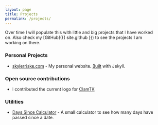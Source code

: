 ```yaml
---
layout: page
title: Projects
permalink: /projects/
---
```


<!-- todo: keep a file of the projects and their URLS, iterate and list automatically. -->
Over time I will populate this with little and big projects that I have worked on. Also check my [GitHub]({{ site.github }}) to see the projects I am working on there.

### Personal Projects
- [skylerriske.com](https://skylerriske.com) - My personal website. [Built](https://github.com/sriske2/sriske2.github.io) with Jekyll.

### Open source contributions
- I contributed the current logo for [ClamTK](https://gitlab.com/dave_m/clamtk)

### Utilities
- [Days Since Calculator](/daysSinceCalculator) - A small calculator to see how many days have passed since a date.